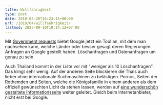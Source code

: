 ```yaml
---
title: Willfährigkeit
type: post
date: 2010-04-20T16:23:11+00:00
url: /2010/04/willfaehrigkeit/
lastmod: 2023-09-10T19:14:12+07:00
---
```

Mit [Government requests][1] bietet Google jetzt ein Tool an, mit dem man nachsehen kann, welche Länder oder besser gesagt deren Regierungen Anfragen an Google gestellt haben. Löschanfragen und Datenanfragen um genau zu sein.

Auch Thailand kommt in der Liste vor mit "weniger als 10 Löschanfragen". Das klingt sehr wenig. Auf der anderen Seite blockieren die Thais auch lieber ohne internationale Suchmaschinen zu belästigen. Pornos, Seiten der Rothemden und Seiten, welche die Königsfamilie in einem anderen als dem offiziell gewünschten Licht da stehen lassen, werden auf [eine wunderschön gestaltete Informationsseite][2] weiter geleitet. Gleich beim Internetanbieter, nicht erst bei Google.

 [1]: http://www.google.com/governmentrequests/
 [2]: http://203.113.26.78/
